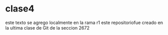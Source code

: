 # clase4
este texto se agrego localmente en la rama r1 
este repositoriofue creado en la ultima clase de Git de la seccion 2672
